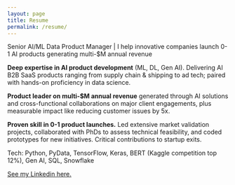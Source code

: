 ```yaml
---
layout: page
title: Resume
permalink: /resume/
---
```


Senior AI/ML Data Product Manager | I help innovative companies launch 0-1 AI products generating multi-$M annual revenue

**Deep expertise in AI product development** (ML, DL, Gen AI). Delivering AI B2B SaaS products ranging from supply chain & shipping to ad tech; paired with hands-on proficiency in data science.

**Product leader on multi-$M annual revenue** generated through AI solutions and cross-functional collaborations on major client engagements, plus measurable impact like reducing customer issues by 5x.

**Proven skill in 0-1 product launches.** Led extensive market validation projects, collaborated with PhDs to assess technical feasibility, and coded prototypes for new initiatives. Critical contributions to startup exits.

Tech: Python, PyData, TensorFlow, Keras, BERT (Kaggle competition top 12%), Gen AI, SQL, Snowflake

[See my Linkedin here.](https://www.linkedin.com/in/kenanwang)
